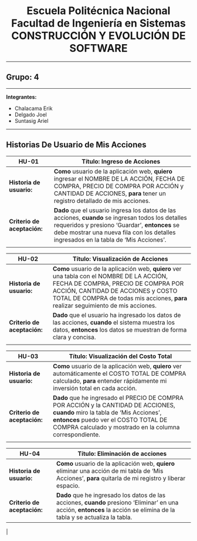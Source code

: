 <h1 align="center">
    Escuela Politécnica Nacional<br>
    Facultad de Ingeniería en Sistemas<br>
    CONSTRUCCIÓN Y EVOLUCIÓN DE SOFTWARE<br>
</h1>

---

## Grupo: 4

---

**Integrantes:**

- Chalacama Erik
- Delgado Joel
- Suntasig Ariel

---

## Historias De Usuario de Mis Acciones

| **HU-01**                   | **Título:**  Ingreso de Acciones                                                                                                                                                                     |
| --------------------------- | --------------------------------------------------------------------------------------------------------------------------------------------------------------------------------------- |
| **Historia de usuario:**    | **Como** usuario de la aplicación web, **quiero** ingresar el NOMBRE DE LA ACCIÓN, FECHA DE COMPRA, PRECIO DE COMPRA POR ACCIÓN y CANTIDAD DE ACCIONES, **para** tener un registro detallado de mis acciones.             |
| **Criterio de aceptación:** | **Dado** que el usuario ingresa los datos de las acciones, **cuando** se ingresan todos los detalles requeridos y presiono ‘Guardar’, **entonces** se debe mostrar una nueva fila con los detalles ingresados en la tabla de ‘Mis Acciones’.|
|                             |

| **HU-02**                   | **Título:** Visualización de Acciones                                                                                                                                                                     |
| --------------------------- | --------------------------------------------------------------------------------------------------------------------------------------------------------------------------------------- |
| **Historia de usuario:**    | **Como** usuario de la aplicación web, **quiero** ver una tabla con el NOMBRE DE LA ACCIÓN, FECHA DE COMPRA, PRECIO DE COMPRA POR ACCIÓN, CANTIDAD DE ACCIONES y COSTO TOTAL DE COMPRA de todas mis acciones, **para** realizar seguimiento de mis acciones.             |
| **Criterio de aceptación:** | **Dado** que el usuario ha ingresado los datos de las acciones, **cuando** el sistema muestra los datos, **entonces** los datos se muestran de forma clara y concisa. |
|                             |

| **HU-03**                   | **Título:** Visualización del Costo Total                                                                                                                                                                     |
| --------------------------- | --------------------------------------------------------------------------------------------------------------------------------------------------------------------------------------- |
| **Historia de usuario:**    | **Como** usuario de la aplicación web, **quiero** ver automáticamente el COSTO TOTAL DE COMPRA calculado, **para** entender rápidamente mi inversión total en cada acción.             |
| **Criterio de aceptación:** | **Dado** que he ingresado el PRECIO DE COMPRA POR ACCIÓN y la CANTIDAD DE ACCIONES, **cuando** miro la tabla de ‘Mis Acciones’, **entonces** puedo ver el COSTO TOTAL DE COMPRA calculado y mostrado en la columna correspondiente. |
|                             |

| **HU-04**                   | **Título:** Eliminación de acciones                                                                                                                                                                     |
| --------------------------- | --------------------------------------------------------------------------------------------------------------------------------------------------------------------------------------- |
| **Historia de usuario:**    | **Como** usuario de la aplicación web, **quiero**  eliminar una acción de mi tabla de ‘Mis Acciones’, **para** quitarla de mi registro y liberar espacio.             |
| **Criterio de aceptación:** | **Dado**  que he ingresado los datos de las acciones, **cuando** presiono ‘Eliminar’ en una acción, **entonces** la acción se elimina de la tabla y se actualiza la tabla. |
|
